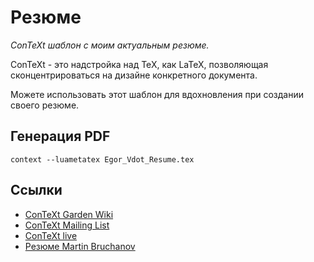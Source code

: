 # Резюме

_ConTeXt шаблон с моим актуальным резюме._

ConTeXt - это надстройка над TeX, как LaTeX, позволяющая сконцентрироваться на дизайне конкретного документа.

Можете использовать этот шаблон для вдохновления при создании своего резюме.

## Генерация PDF
```shell
context --luametatex Egor_Vdot_Resume.tex
```

## Ссылки

* [ConTeXt Garden Wiki](http://wiki.contextgarden.net/Main_Page)
* [ConTeXt Mailing List](http://thread.gmane.org/gmane.comp.tex.context)
* [ConTeXt live](http://live.contextgarden.net/)
* [Резюме Martin Bruchanov](https://github.com/BruXy/resume)
